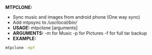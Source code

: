 **MTPCLONE:**
* Sync music and images from android phone (One way sync)
* Add mtpsync to _/usr/local/bin/_
* **USAGE:** mtpclone [arguments] 
* **ARGUMENTS:**  -m for Music -p for Pictures -f for full tar backup
* **EXAMPLE:**
```bash
mtpclone -mpf
```
